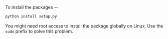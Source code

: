 To install the packages --

```bash
python install setup.py
```

You might need root access to install the package globally on Linux. Use the `sudo` prefix to solve this problem.
